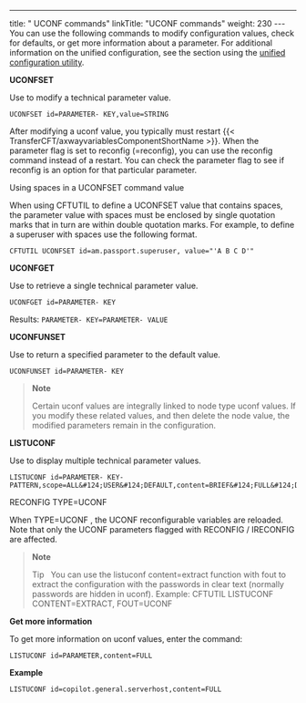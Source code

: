 ---
title: " UCONF commands"
linkTitle: "UCONF commands"
weight: 230
--- You can use the following commands to modify configuration values, check for defaults, or get more information about a parameter. For additional information on the unified configuration, see the section using the [unified configuration utility](../).

**UCONFSET**

Use to modify a technical parameter value.

```
UCONFSET id=PARAMETER- KEY,value=STRING
```

After modifying a uconf value, you typically must restart {{< TransferCFT/axwayvariablesComponentShortName  >}}. When the parameter flag is set to reconfig (=reconfig), you can use the reconfig command instead of a restart. You can check the parameter flag to see if reconfig is an option for that particular parameter.

Using spaces in a UCONFSET command value

When using CFTUTIL to define a UCONFSET value that contains spaces, the parameter value with spaces must be enclosed by single quotation marks that in turn are within double quotation marks. For example, to define a superuser with spaces use the following format.

```
CFTUTIL UCONFSET id=am.passport.superuser, value="'A B C D'"
```

**UCONFGET**

Use to
retrieve a single technical parameter value.

```
UCONFGET id=PARAMETER- KEY
```

Results: `PARAMETER- KEY=PARAMETER- VALUE`

**UCONFUNSET**

Use to
return a specified parameter to the default value.

```
UCONFUNSET id=PARAMETER- KEY
```

> **Note**
>
> Certain uconf values are integrally linked to node type uconf values. If you modify these related values, and then delete the node value, the modified parameters remain in the configuration.

**LISTUCONF**

Use to display multiple technical parameter values.

```
LISTUCONF id=PARAMETER- KEY- PATTERN,scope=ALL&#124;USER&#124;DEFAULT,content=BRIEF&#124;FULL&#124;DEBUG
```

RECONFIG TYPE=UCONF

When TYPE=UCONF , the UCONF reconfigurable variables are reloaded. Note that only the UCONF parameters flagged with RECONFIG / IRECONFIG are affected.

> **Note**
>
> Tip  
> You can use the listuconf content=extract function with fout to extract the configuration with the passwords in clear text (normally passwords are hidden in uconf). Example: CFTUTIL LISTUCONF CONTENT=EXTRACT, FOUT=UCONF

****Get more information****

To get more information on uconf values, enter the command:

```
LISTUCONF id=PARAMETER,content=FULL
```

****Example****

```
LISTUCONF id=copilot.general.serverhost,content=FULL
```
